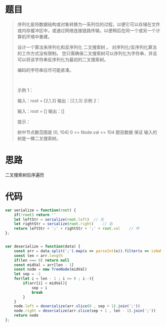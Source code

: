 # 题目

> 序列化是将数据结构或对象转换为一系列位的过程，以便它可以存储在文件或内存缓冲区中，或通过网络连接链路传输，以便稍后在同一个或另一个计算机环境中重建。
> 
> 设计一个算法来序列化和反序列化 二叉搜索树 。 对序列化/反序列化算法的工作方式没有限制。 您只需确保二叉搜索树可以序列化为字符串，并且可以将该字符串反序列化为最初的二叉搜索树。
> 
> 编码的字符串应尽可能紧凑。
> 
>  
> 
> 示例 1：
> 
> 输入：root = [2,1,3]
> 输出：[2,1,3]
> 示例 2：
> 
> 输入：root = []
> 输出：[]
>  
> 
> 提示：
> 
> 树中节点数范围是 [0, 104]
> 0 <= Node.val <= 104
> 题目数据 保证 输入的树是一棵二叉搜索树。

# 思路

二叉搜索树后序遍历



# 代码

```javascript
var serialize = function(root) {
    if(!root) return ''
    let leftStr = serialize(root.left)  // 左
    let rightStr = serialize(root.right)    // 右
    return leftStr + ';' + rightStr + ';' + root.val    // 中
};


var deserialize = function(data) {
    const arr = data.split(';').map(x => parseInt(x)).filter(x => isNaN(x) === false)
    const len = arr.length
    if(len === 0) return null
    const midVal = arr[len - 1]
    const node = new TreeNode(midVal)
    let sep = -1
    for(let i = len - 1 ; i >= 0 ; i--){
        if(arr[i] < midVal){
            sep = i
            break
        }
    }
    node.left = deserialize(arr.slice(0 , sep + 1).join(';'))
    node.right = deserialize(arr.slice(sep + 1 , len - 1).join(';'))
    return node
};

```


